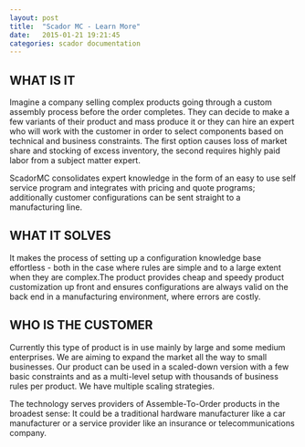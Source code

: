 ```yaml
---
layout: post
title:  "Scador MC - Learn More"
date:   2015-01-21 19:21:45
categories: scador documentation
---
```


## WHAT IS IT
Imagine a company selling complex products going through a custom assembly process before the order completes. They can decide to make a few variants of their product and mass produce it or they can hire an expert who will work with the customer in order to select components based on technical and business constraints. The first option causes loss of market share and stocking of excess inventory, the second requires highly paid labor from a subject matter expert.

ScadorMC consolidates expert knowledge in the form of an easy to use self service program and integrates with pricing and quote programs; additionally customer configurations can be sent straight to a manufacturing line.

## WHAT IT SOLVES
It makes the process of setting up a configuration knowledge base effortless - both in the case where rules are simple and to a large extent when they are complex.The product provides cheap and speedy product customization up front and ensures configurations are always valid on the back end in a manufacturing environment, where errors are costly.

## WHO IS THE CUSTOMER
Currently this type of product is in use mainly by large and some medium enterprises. We are aiming to expand the market all the way to small businesses. Our product can be used in a scaled-down version with a few basic constraints and as a multi-level setup with thousands of business rules per product. We have multiple scaling strategies.

The technology serves providers of Assemble-To-Order products in the broadest sense: It could be a traditional hardware manufacturer like a car manufacturer or a service provider like an insurance or telecommunications company.